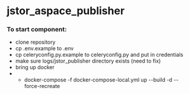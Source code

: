 # jstor_aspace_publisher

### To start component:
- clone repository
- cp .env.example to .env
- cp celeryconfig.py.example to celeryconfig.py and put in credentials
- make sure logs/jstor_publisher directory exists (need to fix)
- bring up docker
- - docker-compose -f docker-compose-local.yml up --build -d --force-recreate
